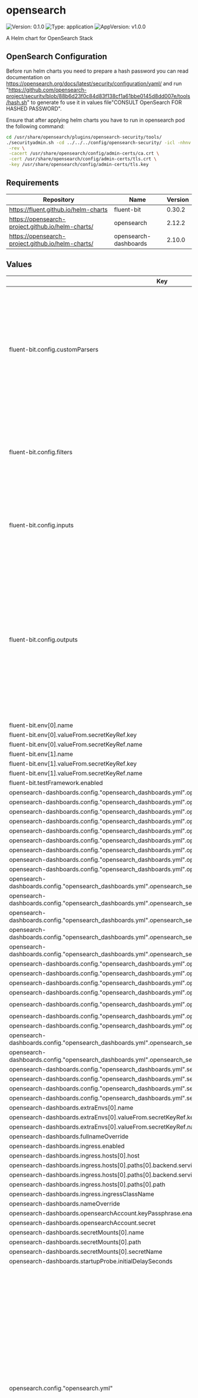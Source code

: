 # opensearch

![Version: 0.1.0](https://img.shields.io/badge/Version-0.1.0-informational?style=flat-square) ![Type: application](https://img.shields.io/badge/Type-application-informational?style=flat-square) ![AppVersion: v1.0.0](https://img.shields.io/badge/AppVersion-v1.0.0-informational?style=flat-square)

A Helm chart for OpenSearch Stack

## OpenSearch Configuration

Before run helm charts you need to prepare a hash password you can read documentation on https://opensearch.org/docs/latest/security/configuration/yaml/ and run "https://github.com/opensearch-project/security/blob/88b6d23f0c84d83f138cf1a61bbe0145d8dd007e/tools/hash.sh" to generate fo use it in values file"CONSULT OpenSearch FOR HASHED PASSWORD".

Ensure that after applying helm charts you have to run in opensearch pod the following command:

```bash
cd /usr/share/opensearch/plugins/opensearch-security/tools/
./securityadmin.sh -cd ../../../config/opensearch-security/ -icl -nhnv \
 -rev \
 -cacert /usr/share/opensearch/config/admin-certs/ca.crt \
 -cert /usr/share/opensearch/config/admin-certs/tls.crt \
 -key /usr/share/opensearch/config/admin-certs/tls.key
```

## Requirements

| Repository | Name | Version |
|------------|------|---------|
| https://fluent.github.io/helm-charts | fluent-bit | 0.30.2 |
| https://opensearch-project.github.io/helm-charts/ | opensearch | 2.12.2 |
| https://opensearch-project.github.io/helm-charts/ | opensearch-dashboards | 2.10.0 |

## Values

| Key | Type | Default | Description |
|-----|------|---------|-------------|
| fluent-bit.config.customParsers | string | `"[PARSER]\n    Name docker_no_time\n    Format json\n    Time_Keep Off\n    Time_Key time\n    Time_Format %Y-%m-%dT%H:%M:%S.%L\n\n[PARSER]\n    Name        java_multiline\n    Format      regex\n    Regex       /^(?<time>\\d{4}-\\d{1,2}-\\d{1,2} \\d{1,2}:\\d{1,2}:\\d{1,2}) (?<level>[^\\s]+)(?<message>.*)/\n    Time_Key    time\n    Time_Format %Y-%m-%d %H:%M:%S\n\n[PARSER]\n    # https://rubular.com/r/IhIbCAIs7ImOkc\n    Name        k8s-nginx-ingress\n    Format      regex\n    Regex       ^(?<host>[^ ]*) - (?<user>[^ ]*) \\[(?<time>[^\\]]*)\\] \"(?<method>\\S+)(?: +(?<path>[^\\\"]*?)(?: +\\S*)?)?\" (?<code>[^ ]*) (?<size>[^ ]*) \"(?<referer>[^\\\"]*)\" \"(?<agent>[^\\\"]*)\" (?<request_length>[^ ]*) (?<request_time>[^ ]*) \\[(?<proxy_upstream_name>[^ ]*)\\] (\\[(?<proxy_alternative_upstream_name>[^ ]*)\\] )?(?<upstream_addr>[^ ]*) (?<upstream_response_length>[^ ]*) (?<upstream_response_time>[^ ]*) (?<upstream_status>[^ ]*) (?<reg_id>[^ ]*).*$\n    Time_Key    time\n    Time_Format %d/%b/%Y:%H:%M:%S %z\n"` |  |
| fluent-bit.config.filters | string | `"[FILTER]\n    Name kubernetes\n    Match kube.*\n    Merge_Log On\n    Keep_Log Off\n    K8S-Logging.Parser On\n    K8S-Logging.Exclude On\n\n# START of EDP logs chain\n[FILTER]\n    Name kubernetes\n    Match kube.edp.*\n    Merge_Log On\n    Keep_Log Off\n    Kube_Tag_Prefix  kube.edp.var.log.containers.\n    K8S-Logging.Parser On\n    K8S-Logging.Exclude On\n\n# FIXME - align to EDP Headlamp index mapping\n[FILTER]\n    Name nest\n    Match kube.edp.*\n    Operation lift\n    Nested_under kubernetes\n    Add_prefix kubernetes.\n\n[FILTER]\n    Name modify\n    Match kube.edp.*\n    Copy kubernetes.namespace_name kubernetes_namespace_name\n    Copy log message\n"` |  |
| fluent-bit.config.inputs | string | `"[INPUT]\n    Name tail\n    Path /var/log/containers/*.log\n    multiline.parser docker, cri\n    Tag kube.*\n    Mem_Buf_Limit 5MB\n    Skip_Long_Lines On\n\n[INPUT]\n    Name systemd\n    Tag host.*\n    Systemd_Filter _SYSTEMD_UNIT=kubelet.service\n    Read_From_Tail On\n\n[INPUT]\n    # Grab EDP namespace logs to seprate index for development team\n    Name tail\n    Tag kube.edp.*\n    Path /var/log/containers/*edp*.log\n    multiline.parser docker, cri\n    Mem_Buf_Limit 5MB\n    Skip_Long_Lines On\n"` |  |
| fluent-bit.config.outputs | string | `"[OUTPUT]\n    Name            es\n    Match           kube.*\n    Host            opensearch-cluster-master\n    Port            9200\n    HTTP_User       ${ES_SUPERUSER_USER}\n    HTTP_Passwd     ${ES_SUPERUSER_PASSWORD}\n    Logstash_Format On\n    Logstash_Prefix logstash-infra\n    Time_Key        @timestamp\n    Replace_Dots    On\n    Retry_Limit     False\n    Trace_Error     Off\n    Suppress_Type_Name On\n    tls             On\n    tls.verify      Off\n\n[OUTPUT]\n    Name            es\n    Match           host.*\n    Host            opensearch-cluster-master\n    Port            9200\n    HTTP_User       ${ES_SUPERUSER_USER}\n    HTTP_Passwd     ${ES_SUPERUSER_PASSWORD}\n    Logstash_Format On\n    Logstash_Prefix logstash-host\n    Time_Key        @timestamp\n    Replace_Dots    On\n    Retry_Limit     False\n    Trace_Error     Off\n    Suppress_Type_Name On\n    tls             On\n    tls.verify      Off\n\n[OUTPUT]\n    Name            es\n    Match           kube.edp.*\n    Host            opensearch-cluster-master\n    Port            9200\n    HTTP_User       ${ES_SUPERUSER_USER}\n    HTTP_Passwd     ${ES_SUPERUSER_PASSWORD}\n    Logstash_Format On\n    Logstash_Prefix logstash-edp\n    Time_Key        @timestamp\n    Replace_Dots    On\n    Retry_Limit     False\n    Trace_Error     Off\n    Suppress_Type_Name On\n    tls             On\n    tls.verify      Off\n"` |  |
| fluent-bit.env[0].name | string | `"ES_SUPERUSER_USER"` |  |
| fluent-bit.env[0].valueFrom.secretKeyRef.key | string | `"username"` |  |
| fluent-bit.env[0].valueFrom.secretKeyRef.name | string | `"fluentbit-creds"` |  |
| fluent-bit.env[1].name | string | `"ES_SUPERUSER_PASSWORD"` |  |
| fluent-bit.env[1].valueFrom.secretKeyRef.key | string | `"password"` |  |
| fluent-bit.env[1].valueFrom.secretKeyRef.name | string | `"fluentbit-creds"` |  |
| fluent-bit.testFramework.enabled | bool | `false` |  |
| opensearch-dashboards.config."opensearch_dashboards.yml".opensearch.password | string | `"${OPENSEARCH_PASSWORD}"` |  |
| opensearch-dashboards.config."opensearch_dashboards.yml".opensearch.requestHeadersAllowlist[0] | string | `"Authorization"` |  |
| opensearch-dashboards.config."opensearch_dashboards.yml".opensearch.requestHeadersAllowlist[1] | string | `"security_tenant"` |  |
| opensearch-dashboards.config."opensearch_dashboards.yml".opensearch.ssl.certificateAuthorities | string | `"/usr/share/opensearch-dashboards/certs/ca.crt"` |  |
| opensearch-dashboards.config."opensearch_dashboards.yml".opensearch.ssl.verificationMode | string | `"certificate"` |  |
| opensearch-dashboards.config."opensearch_dashboards.yml".opensearch.username | string | `"${OPENSEARCH_USERNAME}"` |  |
| opensearch-dashboards.config."opensearch_dashboards.yml".opensearch_security."auth.type" | string | `"openid"` |  |
| opensearch-dashboards.config."opensearch_dashboards.yml".opensearch_security.cookie.password | string | `"${COOKIE_PASS}"` |  |
| opensearch-dashboards.config."opensearch_dashboards.yml".opensearch_security.cookie.secure | bool | `false` |  |
| opensearch-dashboards.config."opensearch_dashboards.yml".opensearch_security.multitenancy."tenants.enable_global" | bool | `true` |  |
| opensearch-dashboards.config."opensearch_dashboards.yml".opensearch_security.multitenancy."tenants.enable_private" | bool | `true` |  |
| opensearch-dashboards.config."opensearch_dashboards.yml".opensearch_security.multitenancy."tenants.preferred"[0] | string | `"Private"` |  |
| opensearch-dashboards.config."opensearch_dashboards.yml".opensearch_security.multitenancy."tenants.preferred"[1] | string | `"Global"` |  |
| opensearch-dashboards.config."opensearch_dashboards.yml".opensearch_security.multitenancy.enable_filter | bool | `false` |  |
| opensearch-dashboards.config."opensearch_dashboards.yml".opensearch_security.multitenancy.enabled | bool | `true` |  |
| opensearch-dashboards.config."opensearch_dashboards.yml".opensearch_security.openid.base_redirect_url | string | `"https://kibana.example.com"` |  |
| opensearch-dashboards.config."opensearch_dashboards.yml".opensearch_security.openid.client_id | string | `"opensearch"` |  |
| opensearch-dashboards.config."opensearch_dashboards.yml".opensearch_security.openid.client_secret | string | `"${OIDC_CLIENT_SECRET}"` |  |
| opensearch-dashboards.config."opensearch_dashboards.yml".opensearch_security.openid.connect_url | string | `"https://keycloak.example.com/auth/realms/shared/.well-known/openid-configuration"` |  |
| opensearch-dashboards.config."opensearch_dashboards.yml".opensearch_security.openid.header | string | `"Authorization"` |  |
| opensearch-dashboards.config."opensearch_dashboards.yml".opensearch_security.openid.scope | string | `"openid profile email"` |  |
| opensearch-dashboards.config."opensearch_dashboards.yml".opensearch_security.openid.trust_dynamic_headers | bool | `true` |  |
| opensearch-dashboards.config."opensearch_dashboards.yml".opensearch_security.openid.verify_hostnames | bool | `false` |  |
| opensearch-dashboards.config."opensearch_dashboards.yml".server.host | string | `"0.0.0.0"` |  |
| opensearch-dashboards.config."opensearch_dashboards.yml".server.ssl.certificate | string | `"/usr/share/opensearch-dashboards/certs/tls.crt"` |  |
| opensearch-dashboards.config."opensearch_dashboards.yml".server.ssl.enabled | bool | `false` |  |
| opensearch-dashboards.config."opensearch_dashboards.yml".server.ssl.key | string | `"/usr/share/opensearch-dashboards/certs/tls.key"` |  |
| opensearch-dashboards.extraEnvs[0].name | string | `"OIDC_CLIENT_SECRET"` |  |
| opensearch-dashboards.extraEnvs[0].valueFrom.secretKeyRef.key | string | `"OIDC_CLIENT_SECRET"` |  |
| opensearch-dashboards.extraEnvs[0].valueFrom.secretKeyRef.name | string | `"opensearch-dashboards-account"` |  |
| opensearch-dashboards.fullnameOverride | string | `"opensearch-dashboards"` |  |
| opensearch-dashboards.ingress.enabled | bool | `true` |  |
| opensearch-dashboards.ingress.hosts[0].host | string | `"kibana.example.com"` |  |
| opensearch-dashboards.ingress.hosts[0].paths[0].backend.serviceName | string | `""` |  |
| opensearch-dashboards.ingress.hosts[0].paths[0].backend.servicePort | string | `""` |  |
| opensearch-dashboards.ingress.hosts[0].paths[0].path | string | `"/"` |  |
| opensearch-dashboards.ingress.ingressClassName | string | `"nginx"` |  |
| opensearch-dashboards.nameOverride | string | `"opensearch-dashboards"` |  |
| opensearch-dashboards.opensearchAccount.keyPassphrase.enabled | bool | `false` |  |
| opensearch-dashboards.opensearchAccount.secret | string | `"opensearch-dashboards-account"` |  |
| opensearch-dashboards.secretMounts[0].name | string | `"opensearch-certs"` |  |
| opensearch-dashboards.secretMounts[0].path | string | `"/usr/share/opensearch-dashboards/certs"` |  |
| opensearch-dashboards.secretMounts[0].secretName | string | `"tls-for-dashboards-key-pair"` |  |
| opensearch-dashboards.startupProbe.initialDelaySeconds | int | `60` |  |
| opensearch.config."opensearch.yml" | string | `"cluster.name: opensearch-cluster\n\n# Bind to all interfaces because we don't know what IP address Docker will assign to us.\nnetwork.host: 0.0.0.0\n\n# # minimum_master_nodes need to be explicitly set when bound on a public IP\n# # set to 1 to allow single node clusters\n# discovery.zen.minimum_master_nodes: 1\n\n# Setting network.host to a non-loopback address enables the annoying bootstrap checks. \"Single-node\" mode disables them again.\n#discovery.type: single-node\n\n######## Start OpenSearch Security Demo Configuration ########\n# WARNING: revise all the lines below before you go into production\nplugins:\n  security:\n    nodes_dn:\n      - 'CN=opensearch.cluster.local'\n    ssl:\n      transport:\n        pemcert_filepath: certs/tls.crt\n        pemkey_filepath: certs/tls.key\n        pemtrustedcas_filepath: certs/ca.crt\n        enforce_hostname_verification: false\n      http:\n        enabled: true\n        pemcert_filepath: certs/tls.crt\n        pemkey_filepath: certs/tls.key\n        pemtrustedcas_filepath: certs/ca.crt\n    allow_unsafe_democertificates: false\n    allow_default_init_securityindex: true\n    authcz:\n      admin_dn:\n        - 'CN=admin'\n    audit.type: internal_opensearch\n    enable_snapshot_restore_privilege: true\n    check_snapshot_restore_write_privileges: true\n    restapi:\n      roles_enabled: [\"all_access\", \"security_rest_api_access\"]\n    system_indices:\n      enabled: true\n      indices:\n        [\n          \".opendistro-alerting-config\",\n          \".opendistro-alerting-alert*\",\n          \".opendistro-anomaly-results*\",\n          \".opendistro-anomaly-detector*\",\n          \".opendistro-anomaly-checkpoints\",\n          \".opendistro-anomaly-detection-state\",\n          \".opendistro-reports-*\",\n          \".opendistro-notifications-*\",\n          \".opendistro-notebooks\",\n          \".opendistro-asynchronous-search-response*\",\n        ]\n######## End OpenSearch Security Demo Configuration ########\n"` |  |
| opensearch.extraEnvs[0].name | string | `"DISABLE_INSTALL_DEMO_CONFIG"` |  |
| opensearch.extraEnvs[0].value | string | `"true"` |  |
| opensearch.fullnameOverride | string | `"opensearch"` |  |
| opensearch.nameOverride | string | `"opensearch"` |  |
| opensearch.persistence.enableInitChown | bool | `false` |  |
| opensearch.persistence.storageClass | string | `"ebs-sc"` |  |
| opensearch.resources.requests.cpu | string | `"500m"` |  |
| opensearch.resources.requests.memory | string | `"1024Mi"` |  |
| opensearch.secretMounts[0].name | string | `"opensearch-certs"` |  |
| opensearch.secretMounts[0].path | string | `"/usr/share/opensearch/config/certs"` |  |
| opensearch.secretMounts[0].secretName | string | `"tls-for-opensearch-key-pair"` |  |
| opensearch.secretMounts[1].name | string | `"opensearch-admin-certs"` |  |
| opensearch.secretMounts[1].path | string | `"/usr/share/opensearch/config/admin-certs"` |  |
| opensearch.secretMounts[1].secretName | string | `"tls-for-opensearch-admin-key-pair"` |  |
| opensearch.securityConfig.actionGroupsSecret | string | `nil` |  |
| opensearch.securityConfig.config.data."action_groups.yml" | string | `"_meta:\n  type: \"actiongroups\"\n  config_version: 2"` |  |
| opensearch.securityConfig.config.data."config.yml" | string | `"_meta:\n  type: \"config\"\n  config_version: 2\nconfig:\n  dynamic:\n    http:\n      anonymous_auth_enabled: false\n      xff:\n        enabled: false\n        internalProxies: \"192\\\\.168\\\\.0\\\\.10|192\\\\.168\\\\.0\\\\.11\"\n    authc:\n      basic_internal_auth_domain:\n        description: \"Authenticate via HTTP Basic against internal users database\"\n        http_enabled: true\n        transport_enabled: true\n        order: 0\n        http_authenticator:\n          type: basic\n          challenge: false\n        authentication_backend:\n          type: internal\n\n      openid_auth_domain:\n        http_enabled: true\n        transport_enabled: true\n        order: 1\n        http_authenticator:\n          type: openid\n          challenge: false\n          config:\n            subject_key: preferred_username\n            roles_key: roles\n            openid_connect_url: https://keycloak.example.com/auth/realms/shared/.well-known/openid-configuration\n            openid_connect_idp:\n              enable_ssl: false\n              verify_hostnames: false\n        authentication_backend:\n          type: noop"` |  |
| opensearch.securityConfig.config.data."internal_users.yml" | string | `"_meta:\n  type: \"internalusers\"\n  config_version: 2\nadmin:\n  hash: \"CONSULT OpenSearch FOR HASHED PASSWORD\"\n  reserved: true\n  hidden: false\n  backend_roles:\n  - \"admin\"\n  attributes: {}\n  description: \"Demo admin user\"\n  static: false\nkibanaserver:\n  hash: \"CONSULT OpenSearch FOR HASHED PASSWORD\"\n  reserved: true\n  hidden: false\n  backend_roles: []\n  attributes: {}\n  description: \"Kibanaserver user\"\n  static: false\nlogstash:\n  hash: \"CONSULT OpenSearch FOR HASHED PASSWORD\"\n  reserved: false\n  hidden: false\n  backend_roles:\n  - \"logstash\"\n  attributes: {}\n  description: \"Log injection user\"\n  static: false"` |  |
| opensearch.securityConfig.config.data."nodes_dn.yml" | string | `"_meta:\n  type: \"nodesdn\"\n  config_version: 2\ntrustednodes:\n  nodes_dn:\n    - \"CN=opensearch.cluster.local\""` |  |
| opensearch.securityConfig.config.data."roles.yml" | string | `"_meta:\n  type: \"roles\"\n  config_version: 2\nedp_developer:\n  reserved: false\n  hidden: false\n  cluster_permissions: []\n  index_permissions:\n    - index_patterns:\n        - \"logstash-edp*\"\n      allowed_actions:\n        - \"indices:data/read/*\"\n  tenant_permissions:\n    - tenant_patterns:\n        - \"*\"\n      allowed_actions:\n        - \"kibana:discover/*\""` |  |
| opensearch.securityConfig.config.data."roles_mapping.yml" | string | `"_meta:\n  type: \"rolesmapping\"\n  config_version: 2\nall_access:\n  reserved: true\n  backend_roles:\n  - \"administrator\"\n  - \"admin\"\n  description: \"Maps EDP administrator role and interlnal admin role to all_access\"\nlogstash:\n  reserved: true\n  backend_roles:\n  - \"logstash\"\n  description: \"Maps log injection role to logstash. It might be logstash, fluent-bit, fluentd, ...\"\nkibana_user:\n  reserved: false\n  backend_roles:\n  - \"kibanauser\"\n  - \"developer\"\n  description: \"Maps kibanauser and EDP developer role to kibana_user\"\nkibana_server:\n  reserved: true\n  users:\n  - \"kibanaserver\"\nedp_developer:\n  reserved: false\n  backend_roles:\n  - \"developer\"\n  description: \"Maps EDP developer role to view kube index\""` |  |
| opensearch.securityConfig.config.data."tenants.yml" | string | `"_meta:\n  type: \"tenants\"\n  config_version: 2\nadmin_tenant:\n  reserved: false\n  description: \"Demo tenant for admin user\""` |  |
| opensearch.securityConfig.config.data."whitelist.yml" | string | `"_meta:\n  type: \"whitelist\"\n  config_version: 2"` |  |
| opensearch.securityConfig.config.securityConfigSecret | string | `""` |  |
| opensearch.securityConfig.configSecret | string | `nil` |  |
| opensearch.securityConfig.enabled | bool | `true` |  |
| opensearch.securityConfig.internalUsersSecret | string | `nil` |  |
| opensearch.securityConfig.path | string | `"/usr/share/opensearch/config/opensearch-security"` |  |
| opensearch.securityConfig.rolesMappingSecret | string | `nil` |  |
| opensearch.securityConfig.rolesSecret | string | `nil` |  |
| opensearch.securityConfig.tenantsSecret | string | `nil` |  |
